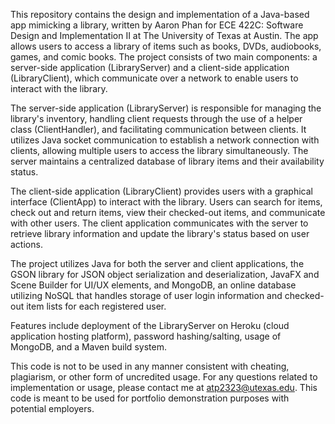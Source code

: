 This repository contains the design and implementation of a Java-based app mimicking a library, written by Aaron Phan for ECE 422C: Software Design and Implementation II at The University of Texas at Austin. The app allows users to access a library of items such as books, DVDs, audiobooks, games, and comic books. 
The project consists of two main components: a server-side application (LibraryServer) and a client-side application (LibraryClient), which communicate over a network to enable users to interact with the library.

The server-side application (LibraryServer) is responsible for managing the library's inventory, handling client requests through the use of a helper class (ClientHandler), and facilitating communication between clients. It utilizes Java socket communication to establish a network connection with clients, allowing multiple users to access the library simultaneously. The server maintains a centralized database of library items and their availability status.

The client-side application (LibraryClient) provides users with a graphical interface (ClientApp) to interact with the library. Users can search for items, check out and return items, view their checked-out items, and communicate with other users. The client application communicates with the server to retrieve library information and update the library's status based on user actions.

The project utilizes Java for both the server and client applications, the GSON library for JSON object serialization and deserialization, JavaFX and Scene Builder for UI/UX elements, and MongoDB, an online database utilizing NoSQL that handles storage of user login information and checked-out item lists for each registered user.

Features include deployment of the LibraryServer on Heroku (cloud application hosting platform), password hashing/salting, usage of MongoDB, and a Maven build system.

This code is not to be used in any manner consistent with cheating, plagiarism, or other form of uncredited usage. For any questions related to implementation or usage, please contact me at atp2323@utexas.edu. This code is meant to be used for portfolio demonstration purposes with potential employers.
